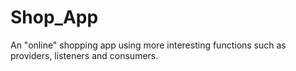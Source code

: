 # Shop_App

An "online" shopping app using more interesting functions such as providers, listeners and consumers.
